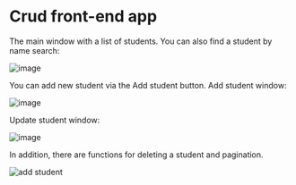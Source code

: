 # Crud front-end app
The main window with a list of students. You can also find a student by name search:

![image](https://github.com/Maxsetovich/crud-frontend/assets/107585969/b96b63d8-7c15-4f8e-8218-55bf51494643)

You can add new student via the Add student button. Add student window:

![image](https://github.com/Maxsetovich/crud-frontend/assets/107585969/ddabeb83-fe34-4db7-adfb-873250001b21) 

Update student window:

![image](https://github.com/Maxsetovich/crud-frontend/assets/107585969/6f06b6fc-471a-4b3f-8944-edab3a15ce7e)

In addition, there are functions for deleting a student and pagination.

![add student](https://github.com/Maxsetovich/crud-frontend/assets/107585969/0e4b04e7-28bd-44a3-8cc7-10e8561613e9)
